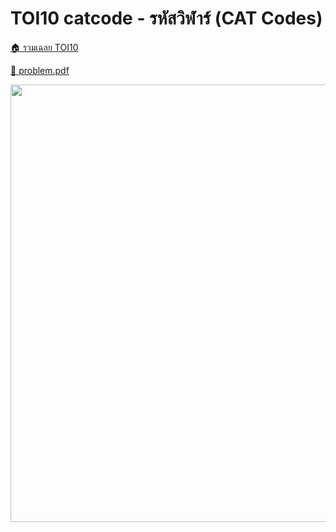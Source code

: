 <!-- @codegen_problem begin -->
# TOI10 catcode - รหัสวิฬาร์ (CAT Codes)

[🏠 รวมเฉลย TOI10](../)

[💎 problem.pdf](./toi10_catcode.pdf)

<img width="700" src="https://github.com/krist7599555/toi/assets/19445033/80c80822-7583-4bcd-a705-dae3eacdee85" />
<!-- @codegen_problem end -->
